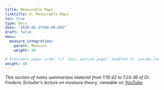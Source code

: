 ```yaml
---
title: Measurable Maps
linktitle: 4. Measurable Maps
toc: true
type: docs
date: "2020-05-27T00:00:00Z"
draft: false
menu:
  measure_integration:
    parent: Measure
    weight: 40

# Prev/next pager order (if `docs_section_pager` enabled in `params.toml`)
weight: 40
---
```

*This section of notes summarizes material from 1:10:42 to 1:24:36 of Dr. Frederic Schuller's lecture on measure theory, viewable on [YouTube](https://youtu.be/6ad9V8gvyBQ?t=4242).*
